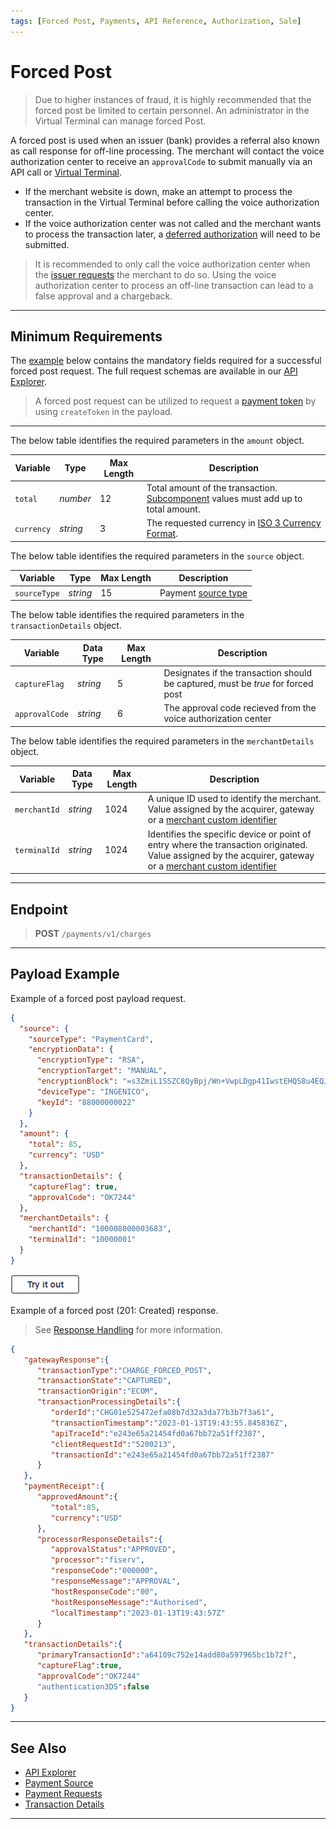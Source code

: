 ```yaml
---
tags: [Forced Post, Payments, API Reference, Authorization, Sale]
---
```


# Forced Post

<!-- theme: danger -->
> Due to higher instances of fraud, it is highly recommended that the forced post be limited to certain personnel. An administrator in the Virtual Terminal can manage forced Post.

A forced post is used when an issuer (bank) provides a referral also known as call response for off-line processing. The merchant will contact the voice authorization center to receive an `approvalCode` to submit manually via an API call or [Virtual Terminal](?path=docs/Resources/Guides/Enterprise-Portal/Virtual-Terminal.md).

- If the merchant website is down, make an attempt to process the transaction in the Virtual Terminal before calling the voice authorization center.
- If the voice authorization center was not called and the merchant wants to process the transaction later, a [deferred authorization](?path=docs/Resources/Guides/Authorizations/Deferred-Auth.md) will need to be submitted.

<!-- theme: warning -->
> It is recommended to only call the voice authorization center when the [issuer requests](?path=docs/Resources/Guides/Response-Codes/Response-Code.md) the merchant to do so. Using the voice authorization center to process an off-line transaction can lead to a false approval and a chargeback.

---

## Minimum Requirements

The [example](#payload-example) below contains the mandatory fields required for a successful forced post request. The full request schemas are available in our [API Explorer](../api/?type=post&path=/payments/v1/charge).

<!--theme:info-->
> A forced post request can be utilized to request a [payment token](?path=docs/Resources/API-Documents/Payments_VAS/Payment-Token.md) by using `createToken` in the payload.

<!--
type: tab
titles: amount, source, transactionDetails, merchantDetails
-->

---

The below table identifies the required parameters in the `amount` object.

|Variable |  Type| Max Length | Description|
|---------|----------|----------------|---------|
| `total` | *number* | 12 | Total amount of the transaction. [Subcomponent](?path=docs/Resources/Master-Data/Amount-Components.md) values must add up to total amount. |
| `currency` | *string* | 3 | The requested currency in [ISO 3 Currency Format](?path=docs/Resources/Master-Data/Currency-Code.md).|

<!--
type: tab
-->

The below table identifies the required parameters in the `source` object.

| Variable | Type| Max Length | Description |
|---------|----------|----------------|---------|
|`sourceType` | *string* | 15 | Payment [source type](?path=docs/Resources/Guides/Payment-Sources/Source-Type.md) |

<!--
type: tab
-->

The below table identifies the required parameters in the `transactionDetails` object.

| Variable | Data Type| Max Length | Description |
|---------|----------|----------------|---------|
|`captureFlag` | *string* | 5 | Designates if the transaction should be captured, must be *true* for forced post |
|`approvalCode` | *string* | 6 | The approval code recieved from the voice authorization center |

<!--
type: tab
-->

The below table identifies the required parameters in the `merchantDetails` object.

| Variable | Data Type| Max Length | Description |
|---------|----------|----------------|---------|
| `merchantId` | *string* | 1024 | A unique ID used to identify the merchant. Value assigned by the acquirer, gateway or a [merchant custom identifier](?path=docs/Resources/Guides/BYOID.md) |
| `terminalId` | *string* | 1024 | Identifies the specific device or point of entry where the transaction originated. Value assigned by the acquirer, gateway or a [merchant custom identifier](?path=docs/Resources/Guides/BYOID.md) |

<!-- type: tab-end -->

---

## Endpoint
<!-- theme: success -->
>**POST** `/payments/v1/charges`

---

## Payload Example

<!--
type: tab
titles: Request, Response
-->

Example of a forced post payload request.

```json
{
  "source": {
    "sourceType": "PaymentCard",
    "encryptionData": {
      "encryptionType": "RSA",
      "encryptionTarget": "MANUAL",
      "encryptionBlock": "=s3ZmiL1SSZC8QyBpj/Wn+VwpLDgp41IwstEHQS8u4EQJ....",
      "deviceType": "INGENICO",
      "keyId": "88000000022"
    }
  },
  "amount": {
    "total": 85,
    "currency": "USD"
  },
  "transactionDetails": {
    "captureFlag": true,
    "approvalCode": "OK7244"
  },
  "merchantDetails": {
    "merchantId": "100008000003683",
    "terminalId": "10000001"
  }
}
```

[![Try it out](../../../../assets/images/button.png)](../api/?type=post&path=/payments/v1/forcedpost)

<!--
type: tab
-->

Example of a forced post (201: Created) response.

<!-- theme: info -->
> See [Response Handling](?path=docs/Resources/Guides/Response-Codes/Response-Handling.md) for more information.

```json
{
   "gatewayResponse":{
      "transactionType":"CHARGE_FORCED_POST",
      "transactionState":"CAPTURED",
      "transactionOrigin":"ECOM",
      "transactionProcessingDetails":{
         "orderId":"CHG01e525472efa08b7d32a3da77b3b7f3a61",
         "transactionTimestamp":"2023-01-13T19:43:55.845836Z",
         "apiTraceId":"e243e65a21454fd0a67bb72a51ff2387",
         "clientRequestId":"5200213",
         "transactionId":"e243e65a21454fd0a67bb72a51ff2387"
      }
   },
   "paymentReceipt":{
      "approvedAmount":{
         "total":85,
         "currency":"USD"
      },
      "processorResponseDetails":{
         "approvalStatus":"APPROVED",
         "processor":"fiserv",
         "responseCode":"000000",
         "responseMessage":"APPROVAL",
         "hostResponseCode":"00",
         "hostResponseMessage":"Authorised",
         "localTimestamp":"2023-01-13T19:43:57Z"
      }
   },
   "transactionDetails":{
      "primaryTransactionId":"a64109c752e14add80a597965bc1b72f",
      "captureFlag":true,
      "approvalCode":"OK7244"
      "authentication3DS":false
   }
}
```

<!-- type: tab-end -->

---

## See Also

- [API Explorer](../api/?type=post&path=/payments/v1/charges)
- [Payment Source](?path=docs/Resources/Guides/Payment-Sources/Source-Type.md)
- [Payment Requests](?path=docs/Resources/API-Documents/Payments/Payments.md)
- [Transaction Details](?path=docs/Resources/Master-Data/Transaction-Details.md)

---
